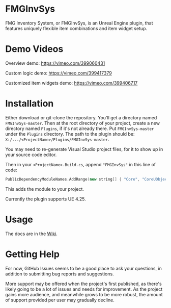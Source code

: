 # FMGInvSys
FMG Inventory System, or FMGInvSys, is an Unreal Engine plugin, that features uniquely flexible item combinations and item widget setup.

# Demo Videos
Overview demo: https://vimeo.com/399060431

Custom logic demo: https://vimeo.com/399417379

Customized item widgets demo: https://vimeo.com/399406717

# Installation
Either download or git-clone the repository. You'll get a directory named `FMGInvSys-master`. Then at the root directory of your project, create a new directory named `Plugins`, if it's not already there. Put `FMGInvSys-master` under the `Plugins` directory. The path to the plugin should be: `X:/.../<ProjectName>/Plugins/FMGInvSys-master`.

You may need to re-generate Visual Studio project files, for it to show up in your source code editor.

Then in your `<ProjectName>.Build.cs`, append `"FMGInvSys"` in this line of code:
```cpp
PublicDependencyModuleNames.AddRange(new string[] { "Core", "CoreUObject", "Engine", "InputCore", "HeadMountedDisplay" });
```
This adds the module to your project.

Currently the plugin supports UE 4.25.

# Usage
The docs are in the [Wiki](https://github.com/FreemanMakesGames/FMGInvSys/wiki).

# Getting Help
For now, GitHub Issues seems to be a good place to ask your questions, in addition to submitting bug reports and suggestions.

More support may be offered when the project's first published, as there's likely going to be a lot of issues and needs for improvement. As the project gains more audience, and meanwhile grows to be more robust, the amount of support provided per user may gradually decline.
